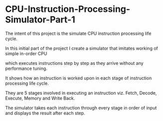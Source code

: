 # CPU-Instruction-Processing-Simulator-Part-1
The intent of this project is the simulate CPU instruction processing life cycle.

In this initial part of the project I create a simulator that imitates working of simple in-order CPU 

which executes instructions step by step as they arrive without any performance tuning.

It shows how an instruction is worked upon in each stage of instruction processing life cycle. 

They are 5 stages involved in executing an instruction viz. Fetch, Decode, Execute, Memory and Write Back. 

The simulator takes each instruction through every stage in order of input and displays the result after each step.

